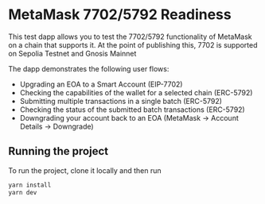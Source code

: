# MetaMask 7702/5792 Readiness

This test dapp allows you to test the 7702/5792 functionality of MetaMask on a chain that supports it. At the point of publishing this, 7702 is supported on Sepolia Testnet and Gnosis Mainnet

The dapp demonstrates the following user flows:
- Upgrading an EOA to a Smart Account (EIP-7702)
- Checking the capabilities of the wallet for a selected chain (ERC-5792)
- Submitting multiple transactions in a single batch (ERC-5792)
- Checking the status of the submitted batch transactions (ERC-5792)
- Downgrading your account back to an EOA (MetaMask -> Account Details -> Downgrade)

## Running the project

To run the project, clone it locally and then run
```js
yarn install
yarn dev
```